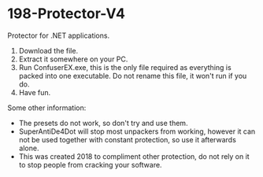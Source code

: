 # 198-Protector-V4
Protector for .NET applications.

1. Download the file.
2. Extract it somewhere on your PC.
3. Run ConfuserEX.exe, this is the only file required as everything is packed into one executable. 
   Do not rename this file, it won't run if you do.
4. Have fun.

Some other information:
* The presets do not work, so don't try and use them.
* SuperAntiDe4Dot will stop most unpackers from working, however it can not be used together with constant protection, so use it afterwards alone.
* This was created 2018 to compliment other protection, do not rely on it to stop people from cracking your software.
